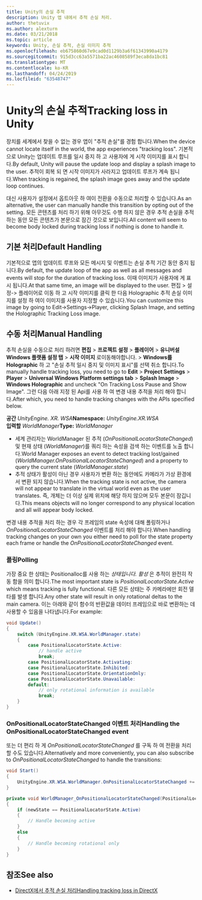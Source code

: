 ```yaml
---
title: Unity의 손실 추적
description: Unity 앱 내에서 추적 손실 처리.
author: thetuvix
ms.author: alexturn
ms.date: 03/21/2018
ms.topic: article
keywords: Unity, 손실 추적, 손실 이미지 추적
ms.openlocfilehash: eb675860d67e9cad0d1129b3a6f61343990a4179
ms.sourcegitcommit: 915d3cc63a5571ba22ac4608589f3eca8da1bc81
ms.translationtype: MT
ms.contentlocale: ko-KR
ms.lasthandoff: 04/24/2019
ms.locfileid: "63548747"
---
```

# <a name="tracking-loss-in-unity"></a><span data-ttu-id="95508-104">Unity의 손실 추적</span><span class="sxs-lookup"><span data-stu-id="95508-104">Tracking loss in Unity</span></span>

<span data-ttu-id="95508-105">장치를 세계에서 찾을 수 없는 경우 앱이 "추적 손실"를 경험 합니다.</span><span class="sxs-lookup"><span data-stu-id="95508-105">When the device cannot locate itself in the world, the app experiences "tracking loss".</span></span> <span data-ttu-id="95508-106">기본적으로 Unity는 업데이트 루프를 일시 중지 하 고 사용자에 게 시작 이미지를 표시 합니다.</span><span class="sxs-lookup"><span data-stu-id="95508-106">By default, Unity will pause the update loop and display a splash image to the user.</span></span> <span data-ttu-id="95508-107">추적이 회복 되 면 시작 이미지가 사라지고 업데이트 루프가 계속 됩니다.</span><span class="sxs-lookup"><span data-stu-id="95508-107">When tracking is regained, the splash image goes away and the update loop continues.</span></span>

<span data-ttu-id="95508-108">대신 사용자가 설정에서 옵트아웃 하 여이 전환을 수동으로 처리할 수 있습니다.</span><span class="sxs-lookup"><span data-stu-id="95508-108">As an alternative, the user can manually handle this transition by opting out of the setting.</span></span> <span data-ttu-id="95508-109">모든 콘텐츠를 처리 하기 위해 아무것도 수행 하지 않은 경우 추적 손실을 추적 하는 동안 모든 콘텐츠가 본문으로 잠긴 것으로 보입니다.</span><span class="sxs-lookup"><span data-stu-id="95508-109">All content will seem to become body locked during tracking loss if nothing is done to handle it.</span></span>

## <a name="default-handling"></a><span data-ttu-id="95508-110">기본 처리</span><span class="sxs-lookup"><span data-stu-id="95508-110">Default Handling</span></span>

<span data-ttu-id="95508-111">기본적으로 앱의 업데이트 루프와 모든 메시지 및 이벤트는 손실 추적 기간 동안 중지 됩니다.</span><span class="sxs-lookup"><span data-stu-id="95508-111">By default, the update loop of the app as well as all messages and events will stop for the duration of tracking loss.</span></span> <span data-ttu-id="95508-112">이때 이미지가 사용자에 게 표시 됩니다.</span><span class="sxs-lookup"><span data-stu-id="95508-112">At that same time, an image will be displayed to the user.</span></span> <span data-ttu-id="95508-113">편집 > 설정-> 플레이어로 이동 하 고 시작 이미지를 클릭 한 다음 Holographic 추적 손실 이미지를 설정 하 여이 이미지를 사용자 지정할 수 있습니다.</span><span class="sxs-lookup"><span data-stu-id="95508-113">You can customize this image by going to Edit->Settings->Player, clicking Splash Image, and setting the Holographic Tracking Loss image.</span></span>

## <a name="manual-handling"></a><span data-ttu-id="95508-114">수동 처리</span><span class="sxs-lookup"><span data-stu-id="95508-114">Manual Handling</span></span>

<span data-ttu-id="95508-115">추적 손실을 수동으로 처리 하려면 **편집** > **프로젝트 설정** > **플레이어** > **유니버설 Windows 플랫폼 설정 탭** > **시작 이미지** 로이동해야합니다. >  **Windows를 Holographic** 하 고 "손실 추적 일시 중지 및 이미지 표시"를 선택 취소 합니다.</span><span class="sxs-lookup"><span data-stu-id="95508-115">To manually handle tracking loss, you need to go to **Edit** > **Project Settings** > **Player** > **Universal Windows Platform settings tab** > **Splash Image** > **Windows Holographic** and uncheck "On Tracking Loss Pause and Show Image".</span></span> <span data-ttu-id="95508-116">그런 다음 아래 지정 된 Api를 사용 하 여 변경 내용 추적을 처리 해야 합니다.</span><span class="sxs-lookup"><span data-stu-id="95508-116">After which, you need to handle tracking changes with the APIs specified below.</span></span>

<span data-ttu-id="95508-117">**공간** *UnityEngine. XR. WSA*</span><span class="sxs-lookup"><span data-stu-id="95508-117">**Namespace:** *UnityEngine.XR.WSA*</span></span><br>
<span data-ttu-id="95508-118">**입력할** *WorldManager*</span><span class="sxs-lookup"><span data-stu-id="95508-118">**Type:** *WorldManager*</span></span>

* <span data-ttu-id="95508-119">세계 관리자는 WorldManager 된 추적 (*OnPositionalLocatorStateChanged*) 및 현재 상태 (*WorldManager*)를 쿼리 하는 속성을 검색 하는 이벤트를 노출 합니다.</span><span class="sxs-lookup"><span data-stu-id="95508-119">World Manager exposes an event to detect tracking lost/gained (*WorldManager.OnPositionalLocatorStateChanged*) and a property to query the current state (*WorldManager.state*)</span></span>
* <span data-ttu-id="95508-120">추적 상태가 활성이 아닌 경우 사용자가 변환 하는 동안에도 카메라가 가상 환경에서 변환 되지 않습니다.</span><span class="sxs-lookup"><span data-stu-id="95508-120">When the tracking state is not active, the camera will not appear to translate in the virtual world even as the user translates.</span></span> <span data-ttu-id="95508-121">즉, 개체는 더 이상 실제 위치에 해당 하지 않으며 모두 본문이 잠깁니다.</span><span class="sxs-lookup"><span data-stu-id="95508-121">This means objects will no longer correspond to any physical location and all will appear body locked.</span></span>

<span data-ttu-id="95508-122">변경 내용 추적을 처리 하는 경우 각 프레임의 state 속성에 대해 폴링하거나 *OnPositionalLocatorStateChanged* 이벤트를 처리 해야 합니다.</span><span class="sxs-lookup"><span data-stu-id="95508-122">When handling tracking changes on your own you either need to poll for the state property each frame or handle the *OnPositionalLocatorStateChanged* event.</span></span>

### <a name="polling"></a><span data-ttu-id="95508-123">폴링</span><span class="sxs-lookup"><span data-stu-id="95508-123">Polling</span></span>

<span data-ttu-id="95508-124">가장 중요 한 상태는 Positionalloc를 사용 하는 *상태입니다. 활성* 은 추적이 완전히 작동 함을 의미 합니다.</span><span class="sxs-lookup"><span data-stu-id="95508-124">The most important state is *PositionalLocatorState.Active* which means tracking is fully functional.</span></span> <span data-ttu-id="95508-125">다른 모든 상태는 주 카메라에만 회전 델타를 발생 합니다.</span><span class="sxs-lookup"><span data-stu-id="95508-125">Any other state will result in only rotational deltas to the main camera.</span></span> <span data-ttu-id="95508-126">이는 아래와 같이 함수의 반환값을 데이터 프레임으로 바로 변환하는 데 사용할 수 있음을 나타냅니다.</span><span class="sxs-lookup"><span data-stu-id="95508-126">For example:</span></span>

```cs
void Update()
{
    switch (UnityEngine.XR.WSA.WorldManager.state)
    {
        case PositionalLocatorState.Active:
            // handle active
            break;
        case PositionalLocatorState.Activating:
        case PositionalLocatorState.Inhibited:
        case PositionalLocatorState.OrientationOnly:
        case PositionalLocatorState.Unavailable:
        default:
            // only rotational information is available
            break;
    }
}
```

### <a name="handling-the-onpositionallocatorstatechanged-event"></a><span data-ttu-id="95508-127">OnPositionalLocatorStateChanged 이벤트 처리</span><span class="sxs-lookup"><span data-stu-id="95508-127">Handling the OnPositionalLocatorStateChanged event</span></span>

<span data-ttu-id="95508-128">또는 더 편리 하 게 *OnPositionalLocatorStateChanged* 를 구독 하 여 전환을 처리할 수도 있습니다.</span><span class="sxs-lookup"><span data-stu-id="95508-128">Alternatively and more conveniently, you can also subscribe to *OnPositionalLocatorStateChanged* to handle the transitions:</span></span>

```cs
void Start()
{
    UnityEngine.XR.WSA.WorldManager.OnPositionalLocatorStateChanged += WorldManager_OnPositionalLocatorStateChanged;
}

private void WorldManager_OnPositionalLocatorStateChanged(PositionalLocatorState oldState, PositionalLocatorState newState)
{
    if (newState == PositionalLocatorState.Active)
    {
        // Handle becoming active
    }
    else
    {
        // Handle becoming rotational only
    }
}
```

## <a name="see-also"></a><span data-ttu-id="95508-129">참조</span><span class="sxs-lookup"><span data-stu-id="95508-129">See also</span></span>
* [<span data-ttu-id="95508-130">DirectX에서 추적 손실 처리</span><span class="sxs-lookup"><span data-stu-id="95508-130">Handling tracking loss in DirectX</span></span>](coordinate-systems-in-directx.md#handling-tracking-loss)
